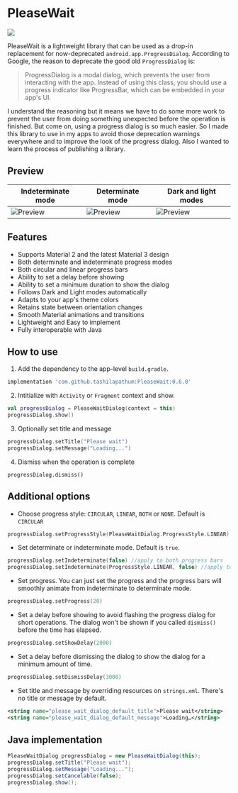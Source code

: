 # PleaseWait 
[![](https://jitpack.io/v/tashilapathum/PleaseWait.svg)](https://jitpack.io/#tashilapathum/PleaseWait)

PleaseWait is a lightweight library that can be used as a drop-in replacement for now-deprecated `android.app.ProgressDialog`.
According to Google, the reason to deprecate the good old `ProgressDialog` is:
> ProgressDialog is a modal dialog, which prevents the user from interacting with the app. Instead of using this class, you should use a progress indicator like ProgressBar, which can be embedded in your app's UI.

I understand the reasoning but it means we have to do some more work to prevent the user from doing something unexpected before the operation is finished. But come on, using a progress dialog is so much easier. So I made this library to use in my apps to avoid those deprecation warnings everywhere and to improve the look of the progress dialog. Also I wanted to learn the process of publishing a library.


## Preview
| Indeterminate mode | Determinate mode | Dark and light modes |
| --- | --- | --- |
| ![Preview](https://media.giphy.com/media/v1.Y2lkPTc5MGI3NjExZjczMmM0NzE1N2FlMmI3NmU5ZDYyODZmNWIzZjlhMjk3ZGZhMGU3YSZjdD1n/WxR15UuJyCwBzhpEYj/giphy.gif) | ![Preview](https://media.giphy.com/media/v1.Y2lkPTc5MGI3NjExNzc0YmQ5ZTBhMDU0YWNkOTJlMjIyOThlNGE0ZDQ3OTJjNTA0NTM2NiZjdD1n/dPOJQYUIjGCzMBd31N/giphy.gif) | ![Preview](https://media.giphy.com/media/v1.Y2lkPTc5MGI3NjExMDAxYjM1YTkwNDUzM2ZkYzg4YTdmNGE5ODlkMThmNTRhZmExNGUxYyZjdD1n/Z7aZNVYnjYEgTbTZS2/giphy.gif) | 


## Features
- Supports Material 2 and the latest Material 3 design
- Both determinate and indeterminate progress modes
- Both circular and linear progress bars
- Ability to set a delay before showing
- Ability to set a minimum duration to show the dialog
- Follows Dark and Light modes automatically
- Adapts to your app's theme colors
- Retains state between orientation changes
- Smooth Material animations and transitions
- Lightweight and Easy to implement
- Fully interoperable with Java


## How to use
1. Add the dependency to the app-level `build.gradle`. 

```gradle
implementation 'com.github.tashilapathum:PleaseWait:0.6.0'
```

2. Intitialize with `Activity` or `Fragment` context and show.
```kotlin
val progressDialog = PleaseWaitDialog(context = this)
progressDialog.show()
```

3. Optionally set title and message
```kotlin
progressDialog.setTitle("Please wait")
progressDialog.setMessage("Loading...")
```

4. Dismiss when the operation is complete
```
progressDialog.dismiss()
```


## Additional options

- Choose progress style: `CIRCULAR`, `LINEAR`, `BOTH` or `NONE`. Default is `CIRCULAR`
```kotlin
progressDialog.setProgressStyle(PleaseWaitDialog.ProgressStyle.LINEAR)
```

- Set determinate or indeterminate mode. Default is `true`.
```kotlin
progressDialog.setIndeterminate(false) //apply to both progress bars
progressDialog.setIndeterminate(ProgressStyle.LINEAR, false) //apply to a specific progress bar
```

- Set progress. You can just set the progress and the progress bars will smoothly animate from indeterminate to determinate mode.
```kotlin
progressDialog.setProgress(20)
```

- Set a delay before showing to avoid flashing the progress dialog for short operations. The dialog won't be shown if you called `dismiss()` before the time has elapsed.
```kotlin
progressDialog.setShowDelay(2000)
```

- Set a delay before dismissing the dialog to show the dialog for a minimum amount of time.
```kotlin
progressDialog.setDismissDelay(3000)
```

- Set title and message by overriding resources on `strings.xml`. There's no title or message by default. 
```xml
<string name="please_wait_dialog_default_title">Please wait</string>
<string name="please_wait_dialog_default_message">Loading…</string>
```


## Java implementation
```java
PleaseWaitDialog progressDialog = new PleaseWaitDialog(this);
progressDialog.setTitle("Please wait");
progressDialog.setMessage("Loading...");
progressDialog.setCancelable(false);
progressDialog.show();
```
